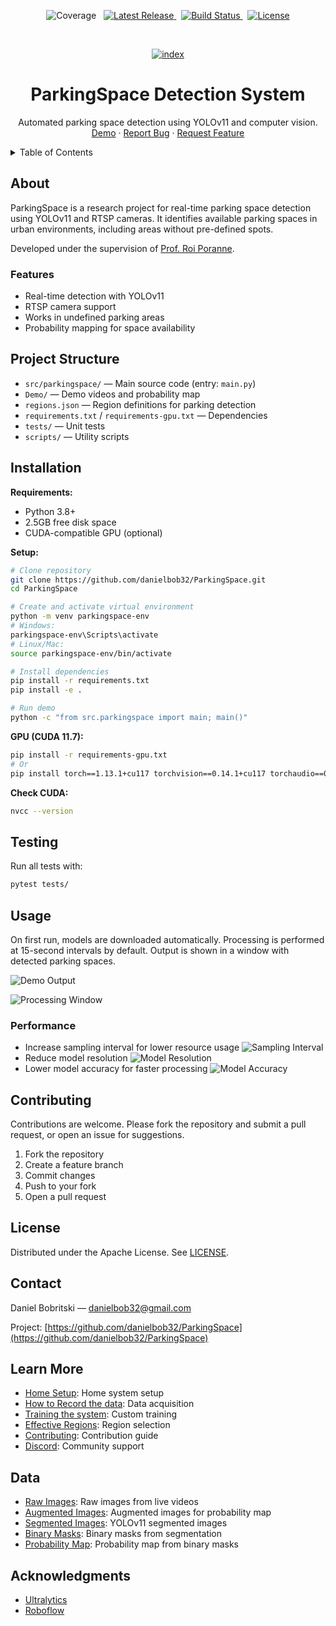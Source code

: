 <a name="readme-top"></a>

<!-- PROJECT SHIELDS -->
<p align="center">
  <!-- Placeholder Coverage badge (replace with real provider if available) -->
  <img src="https://img.shields.io/badge/coverage-100%25-4caf50?style=flat" alt="Coverage" />
  <span>&nbsp;</span>
  <!-- Dynamic Release badge (purple) -->
  <a href="https://github.com/danielbob32/ParkingSpace/releases">
    <img src="https://img.shields.io/github/v/release/danielbob32/ParkingSpace?color=800080&label=release&style=flat" alt="Latest Release" />
  </a>
  <span>&nbsp;</span>
  <!-- Dynamic Build badge (green for passing) -->
  <a href="https://github.com/danielbob32/ParkingSpace/actions/workflows/python-package.yml">
    <img src="https://img.shields.io/github/actions/workflow/status/danielbob32/ParkingSpace/python-package.yml?branch=master&label=build%20passing&style=flat&color=4caf50" alt="Build Status" />
  </a>
  <span>&nbsp;</span>
  <!-- License badge (purple) -->
  <a href="https://github.com/danielbob32/ParkingSpace/blob/master/LICENSE">
    <img src="https://img.shields.io/badge/license-Apache_2.0-800080?style=flat" alt="License" />
  </a>
</p>

<!-- PROJECT LOGO -->
<br />
<div align="center">
  <a href="https://github.com/danielbob32/ParkingSpace">

![index](https://github.com/danielbob32/ParkingSpace/assets/120675110/c128eb3a-0221-49b5-b596-d167a89c4740)
  </a>

<h1 align="center">ParkingSpace Detection System</h1>

  <p align="center">
    Automated parking space detection using YOLOv11 and computer vision.
    <br />
    <a href="#usage">Demo</a> ·
    <a href="https://github.com/danielbob32/ParkingSpace/issues/new?labels=bug&template=bug-report---.md">Report Bug</a> ·
    <a href="https://github.com/danielbob32/ParkingSpace/issues/new?labels=enhancement&template=feature-request---.md">Request Feature</a>
  </p>
</div>

<!-- TABLE OF CONTENTS -->
<details>
  <summary>Table of Contents</summary>
  <ol>
    <li><a href="#about-the-project">About</a></li>
    <li><a href="#installation">Installation</a></li>
    <li><a href="#usage">Usage</a></li>
    <li><a href="#contributing">Contributing</a></li>
    <li><a href="#license">License</a></li>
    <li><a href="#contact">Contact</a></li>
    <li><a href="#learn-more">Learn More</a></li>
    <li><a href="#data">Data</a></li>
    <li><a href="#acknowledgments">Acknowledgments</a></li>
  </ol>
</details>

<!-- ABOUT THE PROJECT -->

## About

ParkingSpace is a research project for real-time parking space detection using YOLOv11 and RTSP cameras. It identifies available parking spaces in urban environments, including areas without pre-defined spots.

Developed under the supervision of [Prof. Roi Poranne](https://github.com/Roipo).

### Features
- Real-time detection with YOLOv11
- RTSP camera support
- Works in undefined parking areas
- Probability mapping for space availability

## Project Structure

- `src/parkingspace/` — Main source code (entry: `main.py`)
- `Demo/` — Demo videos and probability map
- `regions.json` — Region definitions for parking detection
- `requirements.txt` / `requirements-gpu.txt` — Dependencies
- `tests/` — Unit tests
- `scripts/` — Utility scripts

<!-- INSTALLATION -->

## Installation

**Requirements:**
- Python 3.8+
- 2.5GB free disk space
- CUDA-compatible GPU (optional)

**Setup:**
```bash
# Clone repository
git clone https://github.com/danielbob32/ParkingSpace.git
cd ParkingSpace

# Create and activate virtual environment
python -m venv parkingspace-env
# Windows:
parkingspace-env\Scripts\activate
# Linux/Mac:
source parkingspace-env/bin/activate

# Install dependencies
pip install -r requirements.txt
pip install -e .

# Run demo
python -c "from src.parkingspace import main; main()"
```

**GPU (CUDA 11.7):**
```bash
pip install -r requirements-gpu.txt
# Or
pip install torch==1.13.1+cu117 torchvision==0.14.1+cu117 torchaudio==0.13.1+cu117 --extra-index-url https://download.pytorch.org/whl/cu117
```

**Check CUDA:**
```bash
nvcc --version
```

## Testing

Run all tests with:
```bash
pytest tests/
```

<!-- USAGE -->

## Usage

On first run, models are downloaded automatically. Processing is performed at 15-second intervals by default. Output is shown in a window with detected parking spaces.

![Demo Output](https://github.com/danielbob32/ParkingSpace/assets/120675110/710c9c66-7d26-4056-b5d9-6ca8d663cb82)

![Processing Window](https://github.com/danielbob32/ParkingSpace/assets/120675110/fc9735be-4666-4770-a94f-cddddd735656)

### Performance
- Increase sampling interval for lower resource usage
  ![Sampling Interval](https://github.com/danielbob32/ParkingSpace/assets/120675110/7febc6be-1e54-4b6e-a028-9f947884602e)
- Reduce model resolution
  ![Model Resolution](https://github.com/danielbob32/ParkingSpace/assets/120675110/e2d4846d-19ef-479b-a6ac-2e8c3410b38b)
- Lower model accuracy for faster processing
  ![Model Accuracy](https://github.com/danielbob32/ParkingSpace/assets/120675110/f1b3e74e-b69f-4a95-b1be-e659e0611e39)

<!-- CONTRIBUTING -->

## Contributing

Contributions are welcome. Please fork the repository and submit a pull request, or open an issue for suggestions.

1. Fork the repository
2. Create a feature branch
3. Commit changes
4. Push to your fork
5. Open a pull request

<!-- LICENSE -->

## License

Distributed under the Apache License. See [LICENSE](https://github.com/danielbob32/ParkingSpace/blob/master/LICENSE).

<!-- CONTACT -->

## Contact

Daniel Bobritski — danielbob32@gmail.com

Project: [https://github.com/danielbob32/ParkingSpace](https://github.com/danielbob32/ParkingSpace)

<!-- LEARN MORE -->

## Learn More

- [Home Setup](https://danielbob32.github.io/PSweb/): Home system setup
- [How to Record the data](https://danielbob32.github.io/PSweb/): Data acquisition
- [Training the system](https://danielbob32.github.io/PSweb/): Custom training
- [Effective Regions](https://danielbob32.github.io/PSweb/): Region selection
- [Contributing](https://danielbob32.github.io/PSweb/): Contribution guide
- [Discord](https://discord.gg/zZhUEDaQWj): Community support

<!-- DATA -->

## Data

- [Raw Images](https://drive.google.com/drive/folders/19Vj134JEaQX1-8Ek_UGWvElroVuO2vXz?usp=sharing): Raw images from live videos
- [Augmented Images](https://drive.google.com/drive/folders/1gHNhspoRk9ewnf64yqftENCU64kqY5OP?usp=sharing): Augmented images for probability map
- [Segmented Images](https://drive.google.com/drive/folders/1Te31EDZKZ-XRcGjyaPD2qc1c4jH3Dpk9?usp=sharing): YOLOv11 segmented images
- [Binary Masks](https://drive.google.com/drive/folders/145pIsCr6CX0GDmDCKgXocOVQuMTDszI_?usp=sharing): Binary masks from segmentation
- [Probability Map](https://drive.google.com/file/d/1fwNCc_sKEZyjcrchR3vL8WX9ULql6Wt2/view?usp=sharing): Probability map from binary masks

## Acknowledgments

- [Ultralytics](https://docs.ultralytics.com/)
- [Roboflow](https://roboflow.com/)

<!-- MARKDOWN LINKS & IMAGES -->
